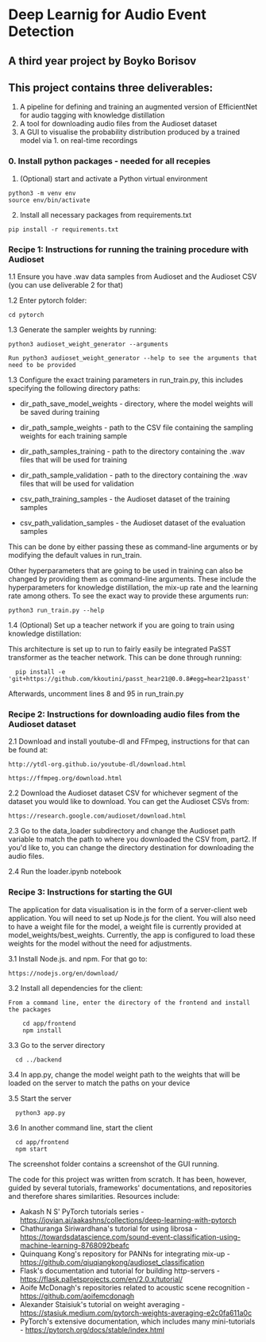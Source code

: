 # Deep Learnig for Audio Event Detection
## A third year project by Boyko Borisov

## This project contains three deliverables:
1. A pipeline for defining and training an augmented version of EfficientNet for audio tagging with knowledge distillation
2. A tool for downloading audio files from the Audioset dataset
3. A GUI to visualise the probability distribution produced by a trained model via 1. on real-time recordings 

### 0. Install python packages - needed for all recepies 
  1. (Optional) start and activate a Python virtual environment
    
    python3 -m venv env
    source env/bin/activate 

  2. Install all necessary packages from requirements.txt
    
    pip install -r requirements.txt

### Recipe 1: Instructions for running the training procedure with Audioset

  1.1 Ensure you have .wav data samples from Audioset and the Audioset CSV (you can use deliverable 2 for that)

  1.2 Enter pytorch folder:

    cd pytorch

  1.3 Generate the sampler weights by running:

    python3 audioset_weight_generator --arguments

    Run python3 audioset_weight_generator --help to see the arguments that need to be provided

  1.3 Configure the exact training parameters in run_train.py, this includes specifying the following directory paths:
    
  * dir_path_save_model_weights - directory, where the model weights will be saved during training
  
  * dir_path_sample_weights - path to the CSV file containing the sampling weights for each training sample

  * dir_path_samples_training - path to the directory containing the .wav files that will be used for training

  * dir_path_sample_validation - path to the directory containing the .wav files that will be used for validation

  * csv_path_training_samples - the Audioset dataset of the training samples

  * csv_path_validation_samples - the Audioset dataset of the evaluation samples

  This can be done by either passing these as command-line arguments or by modifying the default values in run_train.

  Other hyperparameters that are going to be used in training can also be changed by providing them as command-line arguments. These include the hyperparameters for knowledge distillation, the mix-up rate and the learning rate among others. To see the exact way to provide these arguments run:

    python3 run_train.py --help

  1.4 (Optional) Set up a teacher network if you are going to train using knowledge distillation:

  This architecture is set up to run to fairly easily be integrated PaSST transformer as the teacher network. This can be done through running:

      pip install -e 'git+https://github.com/kkoutini/passt_hear21@0.0.8#egg=hear21passt' 
  
  Afterwards, uncomment lines 8 and 95 in run_train.py

### Recipe 2: Instructions for downloading audio files from the Audioset dataset
  2.1 Download and install youtube-dl and FFmpeg, instructions for that can be found at:

    http://ytdl-org.github.io/youtube-dl/download.html

    https://ffmpeg.org/download.html

  2.2 Download the Audioset dataset CSV for whichever segment of the dataset you would like to download. You can get the Audioset CSVs from:
    
    https://research.google.com/audioset/download.html
  
  2.3 Go to the data_loader subdirectory and change the Audioset path variable to match the path to where you downloaded the CSV from, part2. If you'd like to, you can change the directory destination for downloading the audio files.

  2.4 Run the loader.ipynb notebook


### Recipe 3: Instructions for starting the GUI
The application for data visualisation is in the form of a server-client web application. You will need to set up Node.js for the client. You will also need to have a weight file for the model, a weight file is currently provided at model_weights/best_weights. Currently, the app is configured to load these weights for the model without the need for adjustments.

  3.1 Install Node.js. and npm. For that go to:

    https://nodejs.org/en/download/

  3.2 Install all dependencies for the client:

    From a command line, enter the directory of the frontend and install the packages

        cd app/frontend
        npm install

  3.3 Go to the server directory

      cd ../backend
  
  3.4 In app.py, change the model weight path to the weights that will be loaded on the server to match the paths on your device

  3.5 Start the server

      python3 app.py
  
  3.6 In another command line, start the client

      cd app/frontend
      npm start

The screenshot folder contains a screenshot of the GUI running.

The code for this project was written from scratch. It has been, however, guided by several tutorials, frameworks' documentations, and repositories and therefore shares similarities. Resources include:
 * Aakash N S' PyTorch tutorials series - https://jovian.ai/aakashns/collections/deep-learning-with-pytorch
 * Chathuranga Siriwardhana's tutorial for using librosa - https://towardsdatascience.com/sound-event-classification-using-machine-learning-8768092beafc
 * Quinquang Kong's repository for PANNs for integrating mix-up - https://github.com/qiuqiangkong/audioset_classification
 * Flask's documentation and tutorial for building http-servers - https://flask.palletsprojects.com/en/2.0.x/tutorial/
 * Aoife McDonagh's repositories related to acoustic scene recognition - https://github.com/aoifemcdonagh
 * Alexander Staisiuk's tutorial on weight averaging - https://stasiuk.medium.com/pytorch-weights-averaging-e2c0fa611a0c
 * PyTorch's extensive documentation, which includes many mini-tutorials - https://pytorch.org/docs/stable/index.html
